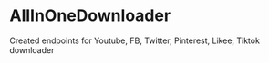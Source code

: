 # AllInOneDownloader
Created endpoints for Youtube, FB, Twitter, Pinterest, Likee, Tiktok downloader
